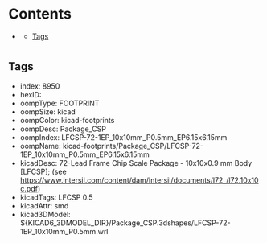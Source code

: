 



Contents
========

* [](#)
	* [Tags](#tags)

# 

## Tags

- index: 8950
- hexID: 
- oompType: FOOTPRINT
- oompSize: kicad
- oompColor: kicad-footprints
- oompDesc: Package_CSP
- oompIndex: LFCSP-72-1EP_10x10mm_P0.5mm_EP6.15x6.15mm
- oompName: kicad-footprints/Package_CSP/LFCSP-72-1EP_10x10mm_P0.5mm_EP6.15x6.15mm
- kicadDesc: 72-Lead Frame Chip Scale Package - 10x10x0.9 mm Body [LFCSP]; (see https://www.intersil.com/content/dam/Intersil/documents/l72_/l72.10x10c.pdf)
- kicadTags: LFCSP 0.5
- kicadAttr: smd
- kicad3DModel: ${KICAD6_3DMODEL_DIR}/Package_CSP.3dshapes/LFCSP-72-1EP_10x10mm_P0.5mm.wrl
